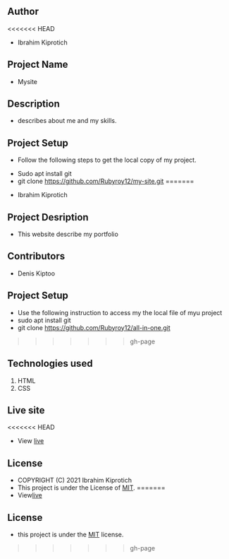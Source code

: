 ## Author
<<<<<<< HEAD
 - Ibrahim Kiprotich
## Project Name
- Mysite
## Description
- describes about me and my skills.
## Project Setup
- Follow the following steps to get the local copy of my project.
* Sudo apt install git
* git clone https://github.com/Rubyroy12/my-site.git
=======
- Ibrahim Kiprotich
## Project Desription
- This website describe my portfolio
## Contributors
- Denis Kiptoo
## Project Setup
- Use the following instruction to access my the local file of myu project
- sudo apt install git
- git clone https://github.com/Rubyroy12/all-in-one.git
>>>>>>> gh-page
## Technologies used
1. HTML
2. CSS 
## Live site
<<<<<<< HEAD
- View [live]()
## License 
- COPYRIGHT (C) 2021 Ibrahim Kiprotich
- This project is under the License of [MIT](LICENSE.md).
=======
- View[live](https://rubyroy12.github.io/all-in-one/)
## License 
- this project is under the [MIT](LICENSE.md) license.
>>>>>>> gh-page
